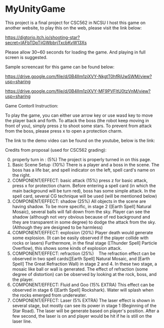 # MyUnityGame

This project is a final project for CSC562 in NCSU
I host this game on another website, to play this on the web, please visit the link below:

https://digtorio.itch.io/shooting-star?secret=lAFbTDpTijGWbbrjTxcbKvW13Xs

Please allow 30~60 seconds for loading the game.
And playing in full screen is suggested.

Sample screencast for this game can be found below:

https://drive.google.com/file/d/0B4IIm1ziXVY-NkgtT0hfRjUwSWM/view?usp=sharing

https://drive.google.com/file/d/0B4IIm1ziXVY-MF9PVFltU0tzVnM/view?usp=sharing

Game Contorll Instruction:

To play the game, you can either use arrow key or use wasd key to move the player back and forth. 
To attack the boss (the robot keep moving in front of you), simply press z to shoot some stars.
To prevent from attack from the boss, please press x to open a protection charm.

The link to the demo video can be found on the youtube, below is the link:


Credits from proposal (used for CSC562 grading):

0. properly turn in : (5%)
    The project is properly turned in on this page.
1. Basic Scene Setup :(10%)
    There is a player and a boss in the scene. The boss has a life bar, and spell indicator on the left, spell card's name on the right.
2. COMPONENT/EFFECT: basic attack (15%)
    press z for basic attack, press x for protection charm. Before entering a spell card (in which the main background will be turn red),       boss has some simple attack. In the spell card, several CG technique will be used (will be mentioned below)
3. COMPONENT/EFFECT: shadow (25%)
    All objects in the scene are having shadow. To be more specific, in stage 2 ([Earth Spell] Natural Mosaic), several balls will fall         down from the sky. Player can see the shadow (although not very obvious because of red background and they are transparent in some         degree) to dodge the attack from the sky.(Although they are designed to be harmless)
4. COMPONENT/EFFECT: explosion (20%)
    Player death would generate some explosion. (It can be easily observed if the player collide with rocks or lasers) Furthermore, in the final stage ([Thunder Spell] Particle Overflow), this shows some kinds of explosion attack.
5. COMPONENT/EFFECT: refraction (25%)
    The refraction effect can be observed in two spell cards([Earth Spell] Natural Mosaic, and [Earth Spell] The Great Refraction Wall) in stage 2 and 4. In these two stage, a mosaic like ball or wall is generated. The effect of refraction (some degree of distortion) can be observed by looking at the rock, boss, and the player.
6. COMPONENT/EFFECT: Fluid and Goo (15% EXTRA)
    This effect can be observed in stage 6 ([Earth Spell] Rockshark). Water will splash when the rocks emerged from underwater.
7. COMPONENT/EFFECT: Laser (5% EXTRA)
    The laser effect is shown in several stage, but mostly can see its power in stage 1 (Beginning of the Star Road). The laser will be generate based on player's position. After a few second, the laser is on and player would be hit if he is still on the laser line.

